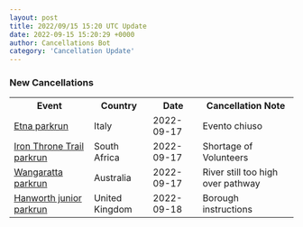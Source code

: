 ```yaml
---
layout: post
title: 2022/09/15 15:20 UTC Update
date: 2022-09-15 15:20:29 +0000
author: Cancellations Bot
category: 'Cancellation Update'
---
```


<h3>New Cancellations</h3>
<div class='hscrollable'>
<table style='width: 100%'>
    <tr>
        <th>Event</th>
        <th>Country</th>
        <th>Date</th>
        <th>Cancellation Note</th>
    </tr>
    <tr>
        <td><a href="">Etna parkrun</a></td>
        <td>Italy</td>
        <td>2022-09-17</td>
        <td>Evento chiuso</td>
    </tr>
    <tr>
        <td><a href="https://www.parkrun.co.za/ironthronetrail">Iron Throne Trail parkrun</a></td>
        <td>South Africa</td>
        <td>2022-09-17</td>
        <td>Shortage of Volunteers</td>
    </tr>
    <tr>
        <td><a href="https://www.parkrun.com.au/wangaratta">Wangaratta parkrun</a></td>
        <td>Australia</td>
        <td>2022-09-17</td>
        <td>River still too high over pathway</td>
    </tr>
    <tr>
        <td><a href="https://www.parkrun.org.uk/hanworth-juniors">Hanworth junior parkrun</a></td>
        <td>United Kingdom</td>
        <td>2022-09-18</td>
        <td>Borough instructions</td>
    </tr>
</table>
</div>
